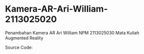 # Kamera-AR-Ari-William-2113025020

Penambahan Kamera AR
Ari William
NPM 2113025030
Mata Kuliah Augmented Reality

Source Code:
<!DOCTYPE html>
<html lang="en">
<head>
    <meta charset="UTF-8">
    <meta name="viewport" content="width=device-width, initial-scale=1.0">
    <title>Kamera AR - Ari William</title>
    <script src="https://aframe.io/releases/1.2.0/aframe.min.js"></script>
    <script src="https://cdn.jsdelivr.net/npm/ar.js"></script> 
    <script>
      AFRAME.registerComponent('move-object', {
        init: function () {
          var el = this.el;
          var step = 0.1; 

          window.addEventListener('keydown', function (event) {
            switch (event.key) {
              case 'ArrowUp':
                el.object3D.position.y += step;
                break;
              case 'ArrowDown':
                el.object3D.position.y -= step;
                break;
              case 'ArrowLeft':
                el.object3D.position.x -= step;
                break;
              case 'ArrowRight':
                el.object3D.position.x += step;
                break;
            }
          });
        }
      });
    </script>

</head>
<body>
    <!-- Penambahan Kamera AR dengan kursor dan kontrol keyboard -->
    <a-scene embedded arjs="sourceType: webcam;">
        <a-box position="6 2 -6" width="4" height="4" depth="4" color="yellow"></a-box>
        <a-entity camera look-controls wasd-controls position="0 1.6 0" cursor="rayOrigin: mouse;"></a-entity>
    </a-scene>

</body>
</html>

